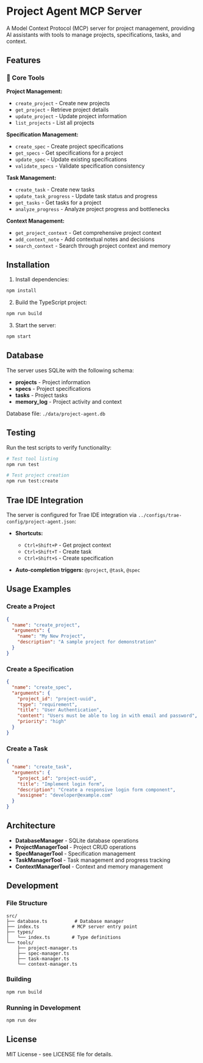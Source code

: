 # Project Agent MCP Server

A Model Context Protocol (MCP) server for project management, providing AI assistants with tools to manage projects, specifications, tasks, and context.

## Features

### 🚀 Core Tools

**Project Management:**
- `create_project` - Create new projects
- `get_project` - Retrieve project details
- `update_project` - Update project information
- `list_projects` - List all projects

**Specification Management:**
- `create_spec` - Create project specifications
- `get_specs` - Get specifications for a project
- `update_spec` - Update existing specifications
- `validate_specs` - Validate specification consistency

**Task Management:**
- `create_task` - Create new tasks
- `update_task_progress` - Update task status and progress
- `get_tasks` - Get tasks for a project
- `analyze_progress` - Analyze project progress and bottlenecks

**Context Management:**
- `get_project_context` - Get comprehensive project context
- `add_context_note` - Add contextual notes and decisions
- `search_context` - Search through project context and memory

## Installation

1. Install dependencies:
```bash
npm install
```

2. Build the TypeScript project:
```bash
npm run build
```

3. Start the server:
```bash
npm start
```

## Database

The server uses SQLite with the following schema:

- **projects** - Project information
- **specs** - Project specifications
- **tasks** - Project tasks
- **memory_log** - Project activity and context

Database file: `./data/project-agent.db`

## Testing

Run the test scripts to verify functionality:

```bash
# Test tool listing
npm run test

# Test project creation
npm run test:create
```

## Trae IDE Integration

The server is configured for Trae IDE integration via `../configs/trae-config/project-agent.json`:

- **Shortcuts:**
  - `Ctrl+Shift+P` - Get project context
  - `Ctrl+Shift+T` - Create task
  - `Ctrl+Shift+S` - Create specification

- **Auto-completion triggers:** `@project`, `@task`, `@spec`

## Usage Examples

### Create a Project
```json
{
  "name": "create_project",
  "arguments": {
    "name": "My New Project",
    "description": "A sample project for demonstration"
  }
}
```

### Create a Specification
```json
{
  "name": "create_spec",
  "arguments": {
    "project_id": "project-uuid",
    "type": "requirement",
    "title": "User Authentication",
    "content": "Users must be able to log in with email and password",
    "priority": "high"
  }
}
```

### Create a Task
```json
{
  "name": "create_task",
  "arguments": {
    "project_id": "project-uuid",
    "title": "Implement login form",
    "description": "Create a responsive login form component",
    "assignee": "developer@example.com"
  }
}
```

## Architecture

- **DatabaseManager** - SQLite database operations
- **ProjectManagerTool** - Project CRUD operations
- **SpecManagerTool** - Specification management
- **TaskManagerTool** - Task management and progress tracking
- **ContextManagerTool** - Context and memory management

## Development

### File Structure
```
src/
├── database.ts          # Database manager
├── index.ts            # MCP server entry point
├── types/
│   └── index.ts        # Type definitions
└── tools/
    ├── project-manager.ts
    ├── spec-manager.ts
    ├── task-manager.ts
    └── context-manager.ts
```

### Building
```bash
npm run build
```

### Running in Development
```bash
npm run dev
```

## License

MIT License - see LICENSE file for details.